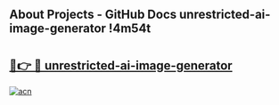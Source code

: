 ## About Projects - GitHub Docs unrestricted-ai-image-generator !4m54t

# <h2><a href="https://andorid.site?title=unrestricted-ai-image-generator&ref=19M">🔗👉 🔴 unrestricted-ai-image-generator</a></h2>

[![acn](https://github.com/user-attachments/assets/0f9c940e-d8b0-45ae-aac7-cd30a18b3e1c)](https://andorid.site?title=unrestricted-ai-image-generator&ref=19M)

